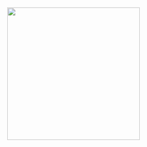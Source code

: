 <div align="center"> <br> <br> <img src="https://user-images.githubusercontent.com/63922607/215474037-f7656d63-857e-44a3-a109-da44c19ede93.gif" width="300"> </div>

